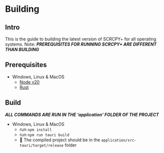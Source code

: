 # Building
## Intro
This is the guide to building the latest version of SCRCPY+ for all operating systems. Note: ***PREREQUISITES FOR RUNNING SCRCPY+ ARE DIFFERENT THAN BUILDING***

## Prerequisites 
- Windows, Linux & MacOS
    - [Node v20](https://nodejs.org/en/)
    - [Rust](https://rustup.rs/)

## Build
***ALL COMMANDS ARE RUN IN THE 'application' FOLDER OF THE PROJECT***

- Windows, Linux & MacOS
    - run `npm install`
    - run `npm run tauri build`
    - 🎉 The compiled project should be in the `application/src-tauri/target/release` folder
